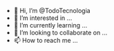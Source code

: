 - 👋 Hi, I’m @TodoTecnologia
- 👀 I’m interested in ...
- 🌱 I’m currently learning ...
- 💞️ I’m looking to collaborate on ...
- 📫 How to reach me ...

<!---
TodoTecnologia/TodoTecnologia is a ✨ special ✨ repository because its `README.md` (this file) appears on your GitHub profile.
You can click the Preview link to take a look at your changes.
--->
